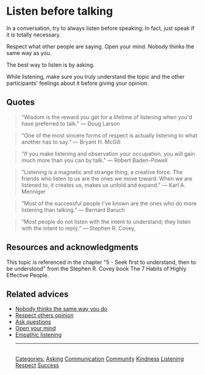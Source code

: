 # Listen before talking

In a conversation, try to always listen before speaking. In fact, just speak if it is totally necessary.

Respect what other people are saying. Open your mind. Nobody thinks the same way as you.

The best way to listen is by asking.

While listening, make sure you truly understand the topic and the other participants' feelings about it before giving your opinion.

## Quotes

> "Wisdom is the reward you get for a lifetime of listening when you'd have preferred to talk." ― Doug Larson

> "One of the most sincere forms of respect is actually listening to what another has to say." ― Bryant H. McGill

> "If you make listening and observation your occupation, you will gain much more than you can by talk." ― Robert Baden-Powell

> "Listening is a magnetic and strange thing, a creative force. The friends who listen to us are the ones we move toward. When we are listened to, it creates us, makes us unfold and expand." ― Karl A. Menniger

> "Most of the successful people I've known are the ones who do more listening than talking." ― Bernard Baruch

> “Most people do not listen with the intent to understand; they listen with the intent to reply.” ― Stephen R. Covey,

## Resources and acknowledgments

This topic is referenced in the chapter "5 - Seek first to understand, then to be understood" from the Stephen R. Covey book The 7 Habits of Highly Effective People.

## Related advices

- [Nobody thinks the same way you do](../Nobody%20thinks%20the%20same%20way%20you%20do/index.md)
- [Respect others opinion](../Respect%20others%20opinion/index.md)
- [Ask questions](../Ask%20questions/index.md)
- [Open your mind](../Open%20your%20mind/index.md)
- [Empathic listening](../Empathic%20listening/index.md)<hr/><br/>[Categories:](../Categories/index.md) [Asking](../Categories/Asking.md) [Communication](../Categories/Communication.md) [Community](../Categories/Community.md) [Kindness](../Categories/Kindness.md) [Listening](../Categories/Listening.md) [Respect](../Categories/Respect.md) [Success](../Categories/Success.md)